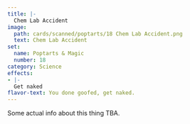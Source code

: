 ```yaml
---
title: |-
  Chem Lab Accident
image: 
  path: cards/scanned/poptarts/18 Chem Lab Accident.png
  text: Chem Lab Accident
set:
  name: Poptarts & Magic
  number: 18
category: Science
effects: 
- |-
  Get naked
flavor-text: You done goofed, get naked.
---
```

Some actual info about this thing TBA.
